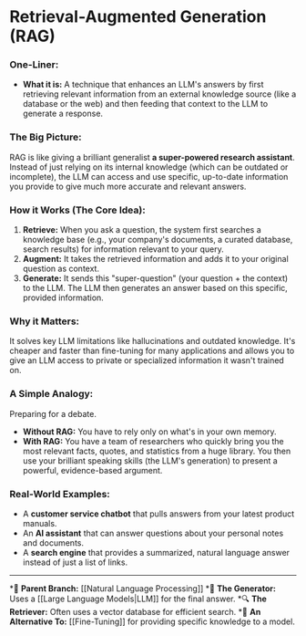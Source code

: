 # Retrieval-Augmented Generation (RAG)

### One-Liner:
*   **What it is:** A technique that enhances an LLM's answers by first retrieving relevant information from an external knowledge source (like a database or the web) and then feeding that context to the LLM to generate a response.

### The Big Picture:
RAG is like giving a brilliant generalist **a super-powered research assistant**. Instead of just relying on its internal knowledge (which can be outdated or incomplete), the LLM can access and use specific, up-to-date information you provide to give much more accurate and relevant answers.

### How it Works (The Core Idea):
1.  **Retrieve:** When you ask a question, the system first searches a knowledge base (e.g., your company's documents, a curated database, search results) for information relevant to your query.
2.  **Augment:** It takes the retrieved information and adds it to your original question as context.
3.  **Generate:** It sends this "super-question" (your question + the context) to the LLM. The LLM then generates an answer based on this specific, provided information.

### Why it Matters:
It solves key LLM limitations like hallucinations and outdated knowledge. It's cheaper and faster than fine-tuning for many applications and allows you to give an LLM access to private or specialized information it wasn't trained on.

### A Simple Analogy:
Preparing for a debate.
*   **Without RAG:** You have to rely only on what's in your own memory.
*   **With RAG:** You have a team of researchers who quickly bring you the most relevant facts, quotes, and statistics from a huge library. You then use your brilliant speaking skills (the LLM's generation) to present a powerful, evidence-based argument.

### Real-World Examples:
*   A **customer service chatbot** that pulls answers from your latest product manuals.
*   An **AI assistant** that can answer questions about your personal notes and documents.
*   A **search engine** that provides a summarized, natural language answer instead of just a list of links.

---
*🌳 **Parent Branch:** [[Natural Language Processing]]
*🤖 **The Generator:** Uses a [[Large Language Models|LLM]] for the final answer.
*🔍 **The Retriever:** Often uses a vector database for efficient search.
*🔄 **An Alternative To:** [[Fine-Tuning]] for providing specific knowledge to a model.

